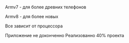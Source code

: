 Armv7 - для более древних телефонов

Armv8 - для более новых

Все зависит от процессора

Приложение не доконченно
Реализованно 40% проекта

